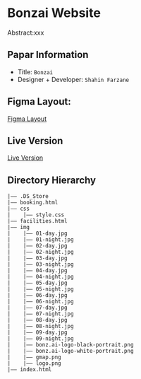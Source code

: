 # Bonzai Website

Abstract:xxx

## Papar Information

- Title: `Bonzai`
- Designer + Developer: `Shahin Farzane`

## Figma Layout:

[Figma Layout](https://www.figma.com/file/ku4kIdPmAxguXkRjxpkFEl/Group_Project?node-id=266%3A838&t=QMDZxqmuVBzyI7Z7-3)

## Live Version
[Live Version](https://shahfarzane.github.io/Bonzai/)

## Directory Hierarchy

```
|—— .DS_Store
|—— booking.html
|—— css
|    |—— style.css
|—— facilities.html
|—— img
|    |—— 01-day.jpg
|    |—— 01-night.jpg
|    |—— 02-day.jpg
|    |—— 02-night.jpg
|    |—— 03-day.jpg
|    |—— 03-night.jpg
|    |—— 04-day.jpg
|    |—— 04-night.jpg
|    |—— 05-day.jpg
|    |—— 05-night.jpg
|    |—— 06-day.jpg
|    |—— 06-night.jpg
|    |—— 07-day.jpg
|    |—— 07-night.jpg
|    |—— 08-day.jpg
|    |—— 08-night.jpg
|    |—— 09-day.jpg
|    |—— 09-night.jpg
|    |—— bonz.ai-logo-black-portrait.png
|    |—— bonz.ai-logo-white-portrait.png
|    |—— gmap.png
|    |—— logo.png
|—— index.html
```
